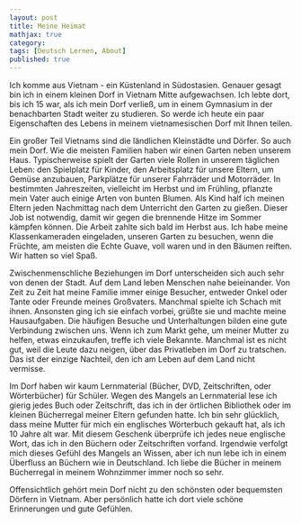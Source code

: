 ```yaml
---
layout: post
title: Meine Heimat
mathjax: true
category:
tags: [Deutsch Lernen, About]
published: true
---
```


Ich komme aus Vietnam - ein Küstenland in Südostasien. Genauer gesagt bin ich in einem kleinen Dorf in Vietnam Mitte aufgewachsen. Ich lebte dort, bis ich 15 war, als ich mein Dorf verließ, um in einem Gymnasium in der benachbarten Stadt weiter zu studieren. So werde ich heute ein paar Eigenschaften des Lebens in meinem vietnamesischen Dorf mit Ihnen teilen.

Ein großer Teil Vietnams sind die ländlichen Kleinstädte und Dörfer. So auch mein Dorf. Wie die meisten Familien haben wir einen Garten neben unserem Haus. Typischerweise spielt der Garten viele Rollen in unserem täglichen Leben: den Spielplatz für Kinder, den Arbeitsplatz für unsere Eltern, um Gemüse anzubauen, Parkplätze für unserer Fahrräder und Motorräder. In bestimmten Jahreszeiten, vielleicht im Herbst und im Frühling, pflanzte mein Vater auch einige Arten von bunten Blumen. Als Kind half ich meinen Eltern jeden Nachmittag nach dem Unterricht den Garten zu gießen. Dieser Job ist notwendig, damit wir gegen die brennende Hitze im Sommer kämpfen können. Die Arbeit zahlte sich bald im Herbst aus. Ich habe meine Klassenkameraden eingeladen, unseren Garten zu besuchen, wenn die Früchte, am meisten die Echte Guave, voll waren und in den Bäumen reiften. Wir hatten so viel Spaß.

Zwischenmenschliche Beziehungen im Dorf unterscheiden sich auch sehr von denen der Stadt. Auf dem Land leben Menschen nahe beieinander. Von Zeit zu Zeit hat meine Familie immer einige Besucher, entweder Onkel oder Tante oder Freunde meines Großvaters. Manchmal spielte ich Schach mit ihnen. Ansonsten ging ich sie einfach vorbei, grüßte sie und machte meine Hausaufgaben. Die häufigen Besuche und Unterhaltungen bilden eine gute Verbindung zwischen uns. Wenn ich zum Markt gehe, um meiner Mutter zu helfen, etwas einzukaufen, treffe ich viele Bekannte. Manchmal ist es nicht gut, weil die Leute dazu neigen, über das Privatleben im Dorf zu tratschen. Das ist der einzige Nachteil, den ich am Leben auf dem Land nicht vermisse.

Im Dorf haben wir kaum Lernmaterial (Bücher, DVD, Zeitschriften, oder Wörterbücher) für Schüler. Wegen des Mangels an Lernmaterial lese ich gierig jedes Buch oder Zeitschrift, das ich in der örtlichen Bibliothek oder im kleinen Bücherregal meiner Eltern gefunden hatte. Ich bin sehr glücklich, dass meine Mutter für mich ein englisches Wörterbuch gekauft hat, als ich 10 Jahre alt war. Mit diesem Geschenk überprüfe ich jedes neue englische Wort, das ich in den Büchern oder Zeitschriften vorfand. Irgendwie verfolgt mich dieses Gefühl des Mangels an Wissen, aber ich nun lebe ich in einem Überfluss an Büchern wie in Deutschland. Ich liebe die Bücher in meinem Bücherregal in meinem Wohnzimmer immer noch so sehr.

Offensichtlich gehört mein Dorf nicht zu den schönsten oder bequemsten Dörfern in Vietnam. Aber persönlich hatte ich dort viele schöne Erinnerungen und gute Gefühlen.
